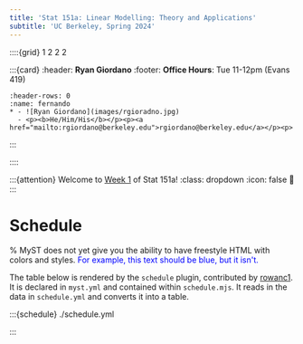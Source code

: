 ```yaml
---
title: 'Stat 151a: Linear Modelling: Theory and Applications'
subtitle: 'UC Berkeley, Spring 2024'
---
```


::::{grid} 1 2 2 2

:::{card}
:header: **Ryan Giordano**
:footer: **Office Hours**: Tue 11-12pm (Evans 419)

```{list-table}
:header-rows: 0
:name: fernando
* - ![Ryan Giordano](images/rgioradno.jpg)
  - <p><b>He/Him/His</b></p><p><a href="mailto:rgiordano@berkeley.edu">rgiordano@berkeley.edu</a></p><p>
```

:::

::::

:::{attention} Welcome to [Week 1](#week2) of Stat 151a!
:class: dropdown
:icon: false
👋
:::

# Schedule

% MyST does not yet give you the ability to have freestyle HTML with colors and styles. <span style="color: blue;">For example, this text should be blue, but it isn't.</span>

The table below is rendered by the `schedule` plugin, contributed by [rowanc1](https://github.com/rowanc1). It is declared in `myst.yml` and contained within `schedule.mjs`. It reads in the data in `schedule.yml` and converts it into a table.

:::{schedule} ./schedule.yml

:::

